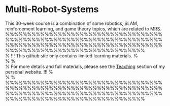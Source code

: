 # Multi-Robot-Systems
This 30-week course is a combination of some robotics, SLAM, reinforcement learning, and game theory topics, which are related to MRS.   %%%%%%%%%%%%%%%%%%%%%%%%%%%%%%%%%%%%%%%%%%%%%%%%%%%%%%%%%%%%%%%%%%%%%%%%%%%%%%%%%%%%%%%%%%%%%%%%%%%%%%%%%%%%%%%%%%%%%%%%%%%%%%%%%%%%%%%%%%%%  
%  !!! This github site only contains limited learning materials.                                                                          %   
%                                                                                                                                          %  
%  For more details and full materials, please see the [Teaching](https://www.deadsecond.com/teaching) section of my personal website. !!! %  
%                                                                                                                                          %  
%%%%%%%%%%%%%%%%%%%%%%%%%%%%%%%%%%%%%%%%%%%%%%%%%%%%%%%%%%%%%%%%%%%%%%%%%%%%%%%%%%%%%%%%%%%%%%%%%%%%%%%%%%%%%%%%%%%%%%%%%%%%%%%%%%%%%%%%%%%%

